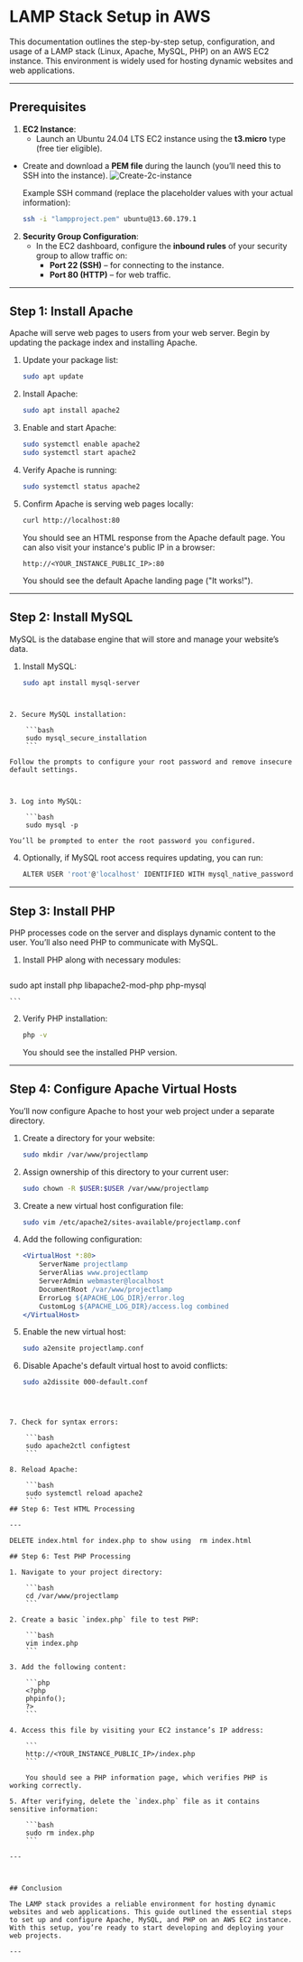 # LAMP Stack Setup in AWS

This documentation outlines the step-by-step setup, configuration, and usage of a LAMP stack (Linux, Apache, MySQL, PHP) on an AWS EC2 instance. This environment is widely used for hosting dynamic websites and web applications.

---

## Prerequisites

1. **EC2 Instance**:
    - Launch an Ubuntu 24.04 LTS EC2 instance using the **t3.micro** type (free tier eligible).
- Create and download a **PEM file** during the launch (you’ll need this to SSH into the instance).
![Create-2c-instance](https://github.com/Prince-Tee/StegHub_Lampstack/blob/main/lampstack%20images/createe2c.PNG)






    
    Example SSH command (replace the placeholder values with your actual information):

    ```bash
    ssh -i "lampproject.pem" ubuntu@13.60.179.1
    ```


2. **Security Group Configuration**:
    - In the EC2 dashboard, configure the **inbound rules** of your security group to allow traffic on:
        - **Port 22 (SSH)** – for connecting to the instance.
        - **Port 80 (HTTP)** – for web traffic.
       

---

## Step 1: Install Apache

Apache will serve web pages to users from your web server. Begin by updating the package index and installing Apache.

1. Update your package list:

    ```bash
    sudo apt update
    ```

2. Install Apache:

    ```bash
    sudo apt install apache2
    ```

3. Enable and start Apache:

    ```bash
    sudo systemctl enable apache2
    sudo systemctl start apache2
    ```

4. Verify Apache is running:



    ```bash
    sudo systemctl status apache2
    ```

5. Confirm Apache is serving web pages locally:

    ```bash
    curl http://localhost:80
    ```

    You should see an HTML response from the Apache default page. You can also visit your instance's public IP in a browser:

    ```
    http://<YOUR_INSTANCE_PUBLIC_IP>:80
    ```

    You should see the default Apache landing page ("It works!").

---

## Step 2: Install MySQL

MySQL is the database engine that will store and manage your website’s data.

1. Install MySQL:

    ```bash
    sudo apt install mysql-server
```


2. Secure MySQL installation:

    ```bash
    sudo mysql_secure_installation
    ```

Follow the prompts to configure your root password and remove insecure default settings.



3. Log into MySQL:

    ```bash
    sudo mysql -p
```



    You’ll be prompted to enter the root password you configured.

4. Optionally, if MySQL root access requires updating, you can run:

    ```bash
    ALTER USER 'root'@'localhost' IDENTIFIED WITH mysql_native_password BY 'yourpassword';
    ```

---

## Step 3: Install PHP

PHP processes code on the server and displays dynamic content to the user. You’ll also need PHP to communicate with MySQL.

1. Install PHP along with necessary modules:

    ```bash
sudo apt install php libapache2-mod-php php-mysql



    ```

2. Verify PHP installation:

    ```bash
    php -v
    ```

    You should see the installed PHP version.

---

## Step 4: Configure Apache Virtual Hosts

You’ll now configure Apache to host your web project under a separate directory.

1. Create a directory for your website:

    ```bash
    sudo mkdir /var/www/projectlamp
    ```

2. Assign ownership of this directory to your current user:

    ```bash
    sudo chown -R $USER:$USER /var/www/projectlamp
    ```

3. Create a new virtual host configuration file:

    ```bash
    sudo vim /etc/apache2/sites-available/projectlamp.conf
    ```

4. Add the following configuration:

    ```apache
    <VirtualHost *:80>
        ServerName projectlamp
        ServerAlias www.projectlamp
        ServerAdmin webmaster@localhost
        DocumentRoot /var/www/projectlamp
        ErrorLog ${APACHE_LOG_DIR}/error.log
        CustomLog ${APACHE_LOG_DIR}/access.log combined
    </VirtualHost>
    ```

5. Enable the new virtual host:

    ```bash
    sudo a2ensite projectlamp.conf
    ```

6. Disable Apache's default virtual host to avoid conflicts:

    ```bash
    sudo a2dissite 000-default.conf
```



7. Check for syntax errors:

    ```bash
    sudo apache2ctl configtest
    ```

8. Reload Apache:

    ```bash
    sudo systemctl reload apache2
    ```
## Step 6: Test HTML Processing

---

DELETE index.html for index.php to show using  rm index.html

## Step 6: Test PHP Processing

1. Navigate to your project directory:

    ```bash
    cd /var/www/projectlamp
    ```

2. Create a basic `index.php` file to test PHP:

    ```bash
    vim index.php
    ```

3. Add the following content:

    ```php
    <?php
    phpinfo();
    ?>
    ```

4. Access this file by visiting your EC2 instance’s IP address:

    ```
    http://<YOUR_INSTANCE_PUBLIC_IP>/index.php
    ```

    You should see a PHP information page, which verifies PHP is working correctly.

5. After verifying, delete the `index.php` file as it contains sensitive information:

    ```bash
    sudo rm index.php
    ```

---



## Conclusion

The LAMP stack provides a reliable environment for hosting dynamic websites and web applications. This guide outlined the essential steps to set up and configure Apache, MySQL, and PHP on an AWS EC2 instance. With this setup, you’re ready to start developing and deploying your web projects.

---
